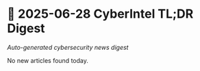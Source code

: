 # 📰 2025-06-28 CyberIntel TL;DR Digest

*Auto-generated cybersecurity news digest*

No new articles found today.

